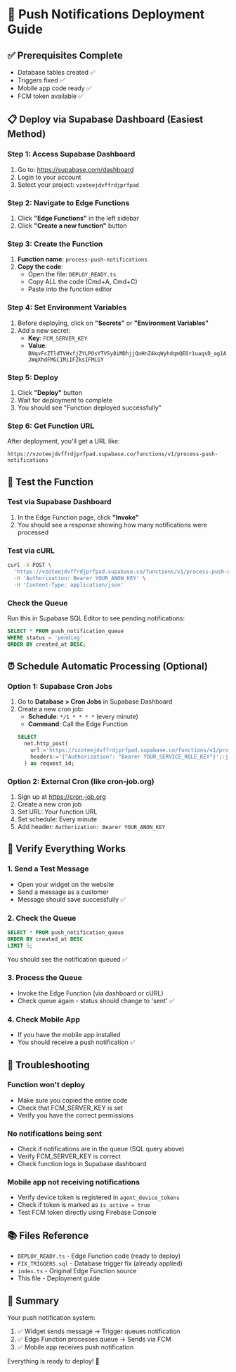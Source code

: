 # 🚀 Push Notifications Deployment Guide

## ✅ Prerequisites Complete
- Database tables created ✅
- Triggers fixed ✅
- Mobile app code ready ✅
- FCM token available ✅

## 📋 Deploy via Supabase Dashboard (Easiest Method)

### Step 1: Access Supabase Dashboard
1. Go to: https://supabase.com/dashboard
2. Login to your account
3. Select your project: `vzoteejdvffrdjprfpad`

### Step 2: Navigate to Edge Functions
1. Click **"Edge Functions"** in the left sidebar
2. Click **"Create a new function"** button

### Step 3: Create the Function
1. **Function name**: `process-push-notifications`
2. **Copy the code**:
   - Open the file: `DEPLOY_READY.ts`
   - Copy ALL the code (Cmd+A, Cmd+C)
   - Paste into the function editor

### Step 4: Set Environment Variables
1. Before deploying, click on **"Secrets"** or **"Environment Variables"**
2. Add a new secret:
   - **Key**: `FCM_SERVER_KEY`
   - **Value**: `BNqvFcZTldTVHxfjZYLPOsYTVSy8iMDhjjQoHnZ4kqWyhdqmQEOr1uaqsD_ag1AJWqXhdFMGC1MiIFZksIFMLGY`

### Step 5: Deploy
1. Click **"Deploy"** button
2. Wait for deployment to complete
3. You should see "Function deployed successfully"

### Step 6: Get Function URL
After deployment, you'll get a URL like:
```
https://vzoteejdvffrdjprfpad.supabase.co/functions/v1/process-push-notifications
```

## 🧪 Test the Function

### Test via Supabase Dashboard
1. In the Edge Function page, click **"Invoke"**
2. You should see a response showing how many notifications were processed

### Test via cURL
```bash
curl -X POST \
  'https://vzoteejdvffrdjprfpad.supabase.co/functions/v1/process-push-notifications' \
  -H 'Authorization: Bearer YOUR_ANON_KEY' \
  -H 'Content-Type: application/json'
```

### Check the Queue
Run this in Supabase SQL Editor to see pending notifications:
```sql
SELECT * FROM push_notification_queue 
WHERE status = 'pending'
ORDER BY created_at DESC;
```

## ⏰ Schedule Automatic Processing (Optional)

### Option 1: Supabase Cron Jobs
1. Go to **Database > Cron Jobs** in Supabase Dashboard
2. Create a new cron job:
   - **Schedule**: `*/1 * * * *` (every minute)
   - **Command**: Call the Edge Function
   ```sql
   SELECT
     net.http_post(
       url:='https://vzoteejdvffrdjprfpad.supabase.co/functions/v1/process-push-notifications',
       headers:='{"Authorization": "Bearer YOUR_SERVICE_ROLE_KEY"}'::jsonb
     ) as request_id;
   ```

### Option 2: External Cron (like cron-job.org)
1. Sign up at https://cron-job.org
2. Create a new cron job
3. Set URL: Your function URL
4. Set schedule: Every minute
5. Add header: `Authorization: Bearer YOUR_ANON_KEY`

## 🎉 Verify Everything Works

### 1. Send a Test Message
- Open your widget on the website
- Send a message as a customer
- Message should save successfully ✅

### 2. Check the Queue
```sql
SELECT * FROM push_notification_queue 
ORDER BY created_at DESC 
LIMIT 5;
```
You should see the notification queued ✅

### 3. Process the Queue
- Invoke the Edge Function (via dashboard or cURL)
- Check queue again - status should change to 'sent' ✅

### 4. Check Mobile App
- If you have the mobile app installed
- You should receive a push notification ✅

## 🔧 Troubleshooting

### Function won't deploy
- Make sure you copied the entire code
- Check that FCM_SERVER_KEY is set
- Verify you have the correct permissions

### No notifications being sent
- Check if notifications are in the queue (SQL query above)
- Verify FCM_SERVER_KEY is correct
- Check function logs in Supabase dashboard

### Mobile app not receiving notifications
- Verify device token is registered in `agent_device_tokens`
- Check if token is marked as `is_active = true`
- Test FCM token directly using Firebase Console

## 📚 Files Reference

- `DEPLOY_READY.ts` - Edge Function code (ready to deploy)
- `FIX_TRIGGERS.sql` - Database trigger fix (already applied)
- `index.ts` - Original Edge Function source
- This file - Deployment guide

## 🎯 Summary

Your push notification system:
1. ✅ Widget sends message → Trigger queues notification
2. ✅ Edge Function processes queue → Sends via FCM
3. ✅ Mobile app receives push notification

Everything is ready to deploy! 🚀

